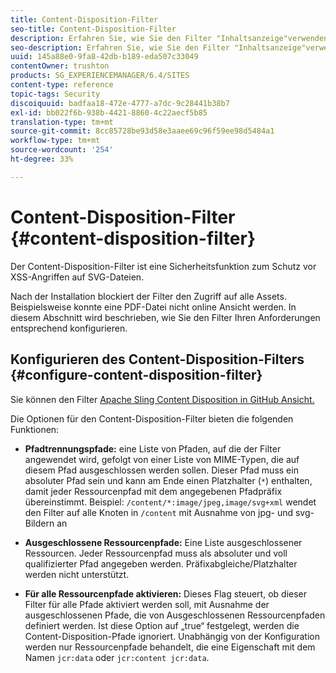 ```yaml
---
title: Content-Disposition-Filter
seo-title: Content-Disposition-Filter
description: Erfahren Sie, wie Sie den Filter "Inhaltsanzeige"verwenden, um XSS-Angriffe zu verhindern.
seo-description: Erfahren Sie, wie Sie den Filter "Inhaltsanzeige"verwenden, um XSS-Angriffe zu verhindern.
uuid: 145a88e0-9fa8-42db-b189-eda507c33049
contentOwner: trushton
products: SG_EXPERIENCEMANAGER/6.4/SITES
content-type: reference
topic-tags: Security
discoiquuid: badfaa18-472e-4777-a7dc-9c28441b38b7
exl-id: bb022f6b-938b-4421-8860-4c22aecf5b85
translation-type: tm+mt
source-git-commit: 8cc85728be93d58e3aaee69c96f59ee98d5484a1
workflow-type: tm+mt
source-wordcount: '254'
ht-degree: 33%

---
```


# Content-Disposition-Filter {#content-disposition-filter}

Der Content-Disposition-Filter ist eine Sicherheitsfunktion zum Schutz vor XSS-Angriffen auf SVG-Dateien.

Nach der Installation blockiert der Filter den Zugriff auf alle Assets. Beispielsweise konnte eine PDF-Datei nicht online Ansicht werden. In diesem Abschnitt wird beschrieben, wie Sie den Filter Ihren Anforderungen entsprechend konfigurieren.

## Konfigurieren des Content-Disposition-Filters {#configure-content-disposition-filter}

Sie können den Filter [Apache Sling Content Disposition in GitHub Ansicht.](https://github.com/apache/sling-org-apache-sling-security/blob/master/src/main/java/org/apache/sling/security/impl/ContentDispositionFilterConfiguration.java)

Die Optionen für den Content-Disposition-Filter bieten die folgenden Funktionen:

* **Pfadtrennungspfade:** eine Liste von Pfaden, auf die der Filter angewendet wird, gefolgt von einer Liste von MIME-Typen, die auf diesem Pfad ausgeschlossen werden sollen. Dieser Pfad muss ein absoluter Pfad sein und kann am Ende einen Platzhalter (`*`) enthalten, damit jeder Ressourcenpfad mit dem angegebenen Pfadpräfix übereinstimmt. Beispiel: `/content/*:image/jpeg,image/svg+xml` wendet den Filter auf alle Knoten in `/content` mit Ausnahme von jpg- und svg-Bildern an

* **Ausgeschlossene Ressourcenpfade:** Eine Liste ausgeschlossener Ressourcen. Jeder Ressourcenpfad muss als absoluter und voll qualifizierter Pfad angegeben werden. Präfixabgleiche/Platzhalter werden nicht unterstützt.

* **Für alle Ressourcenpfade aktivieren:** Dieses Flag steuert, ob dieser Filter für alle Pfade aktiviert werden soll, mit Ausnahme der ausgeschlossenen Pfade, die von Ausgeschlossenen Ressourcenpfaden definiert werden. Ist diese Option auf „true“ festgelegt, werden die Content-Disposition-Pfade ignoriert. Unabhängig von der Konfiguration werden nur Ressourcenpfade behandelt, die eine Eigenschaft mit dem Namen `jcr:data` oder
   `jcr:content jcr:data`.
